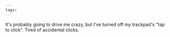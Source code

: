 ```yaml
---
tags: 
---
```


It's probably going to drive me crazy, but I've turned off my trackpad's "tap to click". Tired of accidental clicks.
